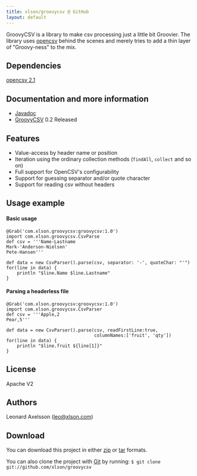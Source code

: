 ```yaml
---
title: xlson/groovycsv @ GitHub
layout: default
---
```


GroovyCSV is a library to make csv processing just a little bit Groovier. The library uses [opencsv](http://opencsv.sourceforge.net/) behind the scenes and merely tries to add a thin layer of "Groovy-ness" to the mix.

## Dependencies

[opencsv 2.1](http://opencsv.sourceforge.net/)

## Documentation and more information

* [Javadoc](docs/0.2/javadoc/)
* [GroovyCSV](http://xlson.com/2010/11/08/groovycsv-0.2-released.html) 0.2 Released

## Features

* Value-access by header name or position
* Iteration using the ordinary collection methods (`findAll`, `collect`
  and so on)
* Full support for OpenCSV's configurability
* Support for guessing separator and/or quote character
* Support for reading csv without headers

## Usage example


#### Basic usage

    @Grab('com.xlson.groovycsv:groovycsv:1.0')
    import com.xlson.groovycsv.CsvParse
    def csv = '''Name-Lastname
    Mark-'Anderson-Nielsen'
    Pete-Hansen'''
    
    def data = new CsvParser().parse(csv, separator: '-', quoteChar: "'")
    for(line in data) {
        println "$line.Name $line.Lastname"
    }

#### Parsing a headerless file

    @Grab('com.xlson.groovycsv:groovycsv:1.0')
    import com.xlson.groovycsv.CsvParser
    def csv = '''Apple,2
    Pear,5'''
 
    def data = new CsvParser().parse(csv, readFirstLine:true,
                                     columnNames:['fruit', 'qty'])
    for(line in data) {
        println "$line.fruit ${line[1]}"
    }

## License

Apache V2


## Authors
Leonard Axelsson (leo@xlson.com)

## Download

You can download this project in either [zip](http://github.com/xlson/groovycsv/zipball/master) or [tar](http://github.com/xlson/groovycsv/tarball/master) formats.

You can also clone the project with [Git](http://git-scm.com) by running:
`$ git clone git://github.com/xlson/groovycsv`
